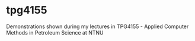 # tpg4155
Demonstrations shown during my lectures in TPG4155 - Applied Computer Methods in Petroleum Science at NTNU
